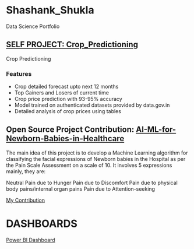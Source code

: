 # Shashank_Shukla
Data Science Portfolio

## [SELF PROJECT: Crop_Predictioning](https://github.com/Sshashank0743/Crop_Predictioning)
Crop Predictioning

### Features

* Crop detailed forecast upto next 12 months
* Top Gainers and Losers of current time
* Crop price prediction with 93-95% accuracy
* Model trained on authenticated datasets provided by data.gov.in
* Detailed analysis of crop prices using tables


## Open Source Project Contribution: [AI-ML-for-Newborn-Babies-in-Healthcare](https://github.com/Sshashank0743/AI-ML-for-Newborn-Babies-in-Healthcare)

The main idea of this project is to develop a Machine Learning algorithm for classifying the facial expressions of Newborn babies in the Hospital as per the Pain Scale Assessment on a scale of 10. It involves 5 expressions mainly, they are:

Neutral
Pain due to Hunger
Pain due to Discomfort
Pain due to physical body pains/internal organ pains
Pain due to Attention-seeking

[My Contribution](https://github.com/Sshashank0743/AI-ML-for-Newborn-Babies-in-Healthcare/tree/main/Shashank_No-Pain%20%5Bvid%2034-36%5D)



# DASHBOARDS

[Power BI Dashboard](https://app.powerbi.com/groups/me/reports/84b91d06-63db-426e-8774-cf0722fefb42/ReportSection)




